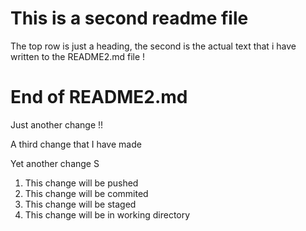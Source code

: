 # This is a second readme file 
The top row is just a heading, the second is the actual text
that i have written to the README2.md file !
# End of README2.md

Just another change !!

A third change that I have made

Yet another change S

1. This change will be pushed
2. This change will be commited 
3. This change will be staged
4. This change will be in working directory